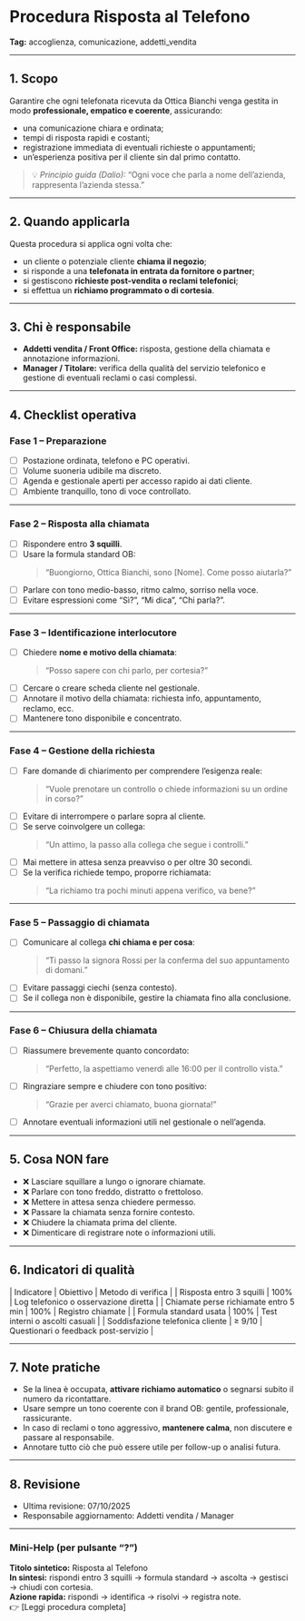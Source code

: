 # Procedura Risposta al Telefono

**Tag:** accoglienza, comunicazione, addetti_vendita  

---

## 1. Scopo

Garantire che ogni telefonata ricevuta da Ottica Bianchi venga gestita in modo **professionale, empatico e coerente**, assicurando:

- una comunicazione chiara e ordinata;  
- tempi di risposta rapidi e costanti;  
- registrazione immediata di eventuali richieste o appuntamenti;  
- un’esperienza positiva per il cliente sin dal primo contatto.

> 💡 *Principio guida (Dalio):* “Ogni voce che parla a nome dell’azienda, rappresenta l’azienda stessa.”

---

## 2. Quando applicarla

Questa procedura si applica ogni volta che:

- un cliente o potenziale cliente **chiama il negozio**;  
- si risponde a una **telefonata in entrata da fornitore o partner**;  
- si gestiscono **richieste post-vendita o reclami telefonici**;  
- si effettua un **richiamo programmato o di cortesia**.

---

## 3. Chi è responsabile

- **Addetti vendita / Front Office:** risposta, gestione della chiamata e annotazione informazioni.  
- **Manager / Titolare:** verifica della qualità del servizio telefonico e gestione di eventuali reclami o casi complessi.

---

## 4. Checklist operativa

### **Fase 1 – Preparazione**

- [ ] Postazione ordinata, telefono e PC operativi.  
- [ ] Volume suoneria udibile ma discreto.  
- [ ] Agenda e gestionale aperti per accesso rapido ai dati cliente.  
- [ ] Ambiente tranquillo, tono di voce controllato.

---

### **Fase 2 – Risposta alla chiamata**

- [ ] Rispondere entro **3 squilli**.  
- [ ] Usare la formula standard OB:  
  > “Buongiorno, Ottica Bianchi, sono [Nome]. Come posso aiutarla?”  
- [ ] Parlare con tono medio-basso, ritmo calmo, sorriso nella voce.  
- [ ] Evitare espressioni come “Sì?”, “Mi dica”, “Chi parla?”.

---

### **Fase 3 – Identificazione interlocutore**

- [ ] Chiedere **nome e motivo della chiamata**:  
  > “Posso sapere con chi parlo, per cortesia?”  
- [ ] Cercare o creare scheda cliente nel gestionale.  
- [ ] Annotare il motivo della chiamata: richiesta info, appuntamento, reclamo, ecc.  
- [ ] Mantenere tono disponibile e concentrato.

---

### **Fase 4 – Gestione della richiesta**

- [ ] Fare domande di chiarimento per comprendere l’esigenza reale:  
  > “Vuole prenotare un controllo o chiede informazioni su un ordine in corso?”  
- [ ] Evitare di interrompere o parlare sopra al cliente.  
- [ ] Se serve coinvolgere un collega:  
  > “Un attimo, la passo alla collega che segue i controlli.”  
- [ ] Mai mettere in attesa senza preavviso o per oltre 30 secondi.  
- [ ] Se la verifica richiede tempo, proporre richiamata:  
  > “La richiamo tra pochi minuti appena verifico, va bene?”

---

### **Fase 5 – Passaggio di chiamata**

- [ ] Comunicare al collega **chi chiama e per cosa**:  
  > “Ti passo la signora Rossi per la conferma del suo appuntamento di domani.”  
- [ ] Evitare passaggi ciechi (senza contesto).  
- [ ] Se il collega non è disponibile, gestire la chiamata fino alla conclusione.

---

### **Fase 6 – Chiusura della chiamata**

- [ ] Riassumere brevemente quanto concordato:  
  > “Perfetto, la aspettiamo venerdì alle 16:00 per il controllo vista.”  
- [ ] Ringraziare sempre e chiudere con tono positivo:  
  > “Grazie per averci chiamato, buona giornata!”  
- [ ] Annotare eventuali informazioni utili nel gestionale o nell’agenda.  

---

## 5. Cosa NON fare

- ❌ Lasciare squillare a lungo o ignorare chiamate.  
- ❌ Parlare con tono freddo, distratto o frettoloso.  
- ❌ Mettere in attesa senza chiedere permesso.  
- ❌ Passare la chiamata senza fornire contesto.  
- ❌ Chiudere la chiamata prima del cliente.  
- ❌ Dimenticare di registrare note o informazioni utili.

---

## 6. Indicatori di qualità

| Indicatore                            | Obiettivo  | Metodo di verifica |
| Risposta entro 3 squilli              | 100%       | Log telefonico o osservazione diretta |
| Chiamate perse richiamate entro 5 min | 100%       | Registro chiamate |
| Formula standard usata                | 100%       | Test interni o ascolti casuali |
| Soddisfazione telefonica cliente      | ≥ 9/10     | Questionari o feedback post-servizio |

---

## 7. Note pratiche

- Se la linea è occupata, **attivare richiamo automatico** o segnarsi subito il numero da ricontattare.  
- Usare sempre un tono coerente con il brand OB: gentile, professionale, rassicurante.  
- In caso di reclami o tono aggressivo, **mantenere calma**, non discutere e passare al responsabile.  
- Annotare tutto ciò che può essere utile per follow-up o analisi futura.

---

## 8. Revisione

- Ultima revisione: 07/10/2025  
- Responsabile aggiornamento: Addetti vendita / Manager  

---

### **Mini-Help (per pulsante “?”)**  

**Titolo sintetico:** Risposta al Telefono  
**In sintesi:** rispondi entro 3 squilli → formula standard → ascolta → gestisci → chiudi con cortesia.  
**Azione rapida:** rispondi → identifica → risolvi → registra note.  
👉 [Leggi procedura completa]
